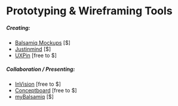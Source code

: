 # Prototyping & Wireframing Tools

##### Creating:

* [Balsamiq Mockups](https://balsamiq.com) [$]
* [Justinmind](http://www.justinmind.com/) [$]
* [UXPin](http://www.uxpin.com/) [free to $]

##### Collaboration / Presenting:

* [InVision](http://www.invisionapp.com/) [free to $]
* [Conceptboard](https://conceptboard.com/) [free to $]
* [myBalsamiq](https://www.mybalsamiq.com/) [$]















































 






